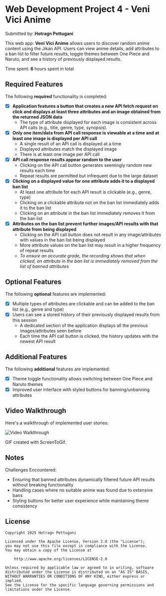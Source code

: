# Web Development Project 4 - Veni Vici Anime

Submitted by: **Hotragn Pettugani**

This web app: **Veni Vici Anime** allows users to discover random anime content using the Jikan API. Users can view anime details, add attributes to a ban list to filter future results, toggle themes between One Piece and Naruto, and see a history of previously displayed results.

Time spent: **6** hours spent in total

## Required Features

The following **required** functionality is completed:

- [x] **Application features a button that creates a new API fetch request on click and displays at least three attributes and an image obtained from the returned JSON data**
  - The type of attribute displayed for each image is consistent across API calls (e.g., title, genre, type, synopsis).
- [x] **Only one item/data from API call response is viewable at a time and at least one image is displayed per API call**
  - A single result of an API call is displayed at a time
  - Displayed attributes match the displayed image
  - There is at least one image per API call
- [x] **API call response results appear random to the user**
  - Clicking on the API call button generates seemingly random new results each time
  - Repeat results are permitted but infrequent due to the large dataset
- [x] **Clicking on a displayed value for one attribute adds it to a displayed ban list**
  - At least one attribute for each API result is clickable (e.g., genre, type)
  - Clicking on a clickable attribute not on the ban list immediately adds it to the ban list
  - Clicking on an attribute in the ban list immediately removes it from the ban list
- [x] **Attributes on the ban list prevent further images/API results with that attribute from being displayed**
  - Clicking on the API call button does not result in any image/attributes with values in the ban list being displayed
  - More attribute values on the ban list may result in a higher frequency of repeat results
  - _To ensure an accurate grade, the recording shows that when clicked, an attribute in the ban list is immediately removed from the list of banned attributes_

## Optional Features

The following **optional** features are implemented:

- [x] Multiple types of attributes are clickable and can be added to the ban list (e.g., genre and type)
- [x] Users can see a stored history of their previously displayed results from this session
  - A dedicated section of the application displays all the previous images/attributes seen before
  - Each time the API call button is clicked, the history updates with the newest API result

## Additional Features

The following **additional** features are implemented:

- [x] Theme toggle functionality allows switching between One Piece and Naruto themes
- [x] Improved user interface with styled buttons for banning/unbanning attributes

## Video Walkthrough

Here's a walkthrough of implemented user stories:

<img src='https://submissions.us-east-1.linodeobjects.com/web102/oh6Yy9SB.gif' title='Video Walkthrough' width='' alt='Video Walkthrough' />

GIF created with ScreenToGif.

## Notes

Challenges Encountered:
- Ensuring that banned attributes dynamically filtered future API results without breaking functionality
- Handling cases where no suitable anime was found due to extensive bans
- Styling buttons for better user experience while maintaining theme consistency

## License

    Copyright 2025 Hotragn Pettugani

    Licensed under the Apache License, Version 2.0 (the "License");
    you may not use this file except in compliance with the License.
    You may obtain a copy of the License at

        http://www.apache.org/licenses/LICENSE-2.0

    Unless required by applicable law or agreed to in writing, software
    distributed under the License is distributed on an "AS IS" BASIS,
    WITHOUT WARRANTIES OR CONDITIONS OF ANY KIND, either express or implied.
    See the License for the specific language governing permissions and
    limitations under the License.
